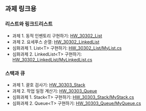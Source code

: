## 과제 링크용

### 리스트와 링크드리스트

* 과제 1. 동적 인벤토리 구현하기: [HW_30302_List](/HW_30302_List)
* 과제 2. 요세푸스 순열: [HW_30302_LinkedList](/HW_30302_LinkedList)
* 심화과제 1. List\<T> 구현하기: [HW_30302_List/MyList.cs](/HW_30302_List/MyList.cs)
* 심화과제 2. LinkedList\<T> 구현하기: [HW_30302_LinkedList/MyLinkedList.cs](/HW_30302_LinkedList/MyLinkedList.cs)

### 스택과 큐

* 과제 1. 괄호 검사기: [HW_30303_Stack](/HW_30303_Stack)
* 과제 2. 작업 일정 계산기: [HW_30303_Queue](/HW_30303_Queue)
* 심화과제 1. Stack\<T> 구현하기: [HW_30303_Stack/MyStack.cs](/HW_30303_Stack/MyStack.cs)
* 심화과제 2. Queue\<T> 구현하기: [HW_30303_Queue/MyQueue.cs](/HW_30303_Queue/MyQueue.cs)
